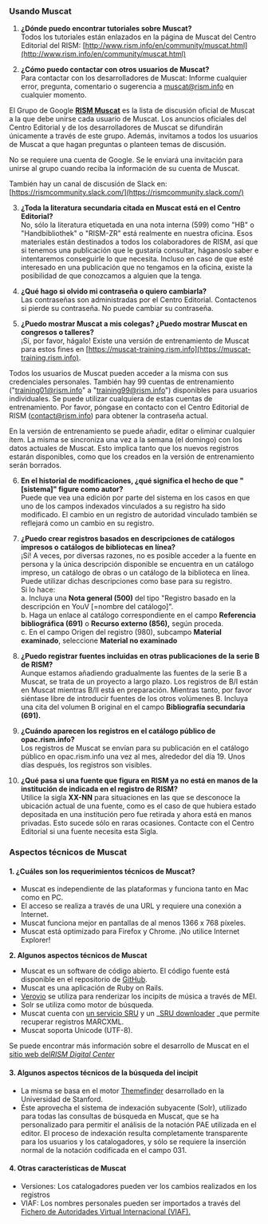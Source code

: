 ### Usando Muscat

1. **¿Dónde puedo encontrar tutoriales sobre Muscat?**  
Todos los tutoriales están enlazados en la página de Muscat del Centro Editorial del RISM: [http://www.rism.info/en/community/muscat.html](http://www.rism.info/en/community/muscat.html)  

2. **¿Cómo puedo contactar con otros usuarios de Muscat?**  
Para contactar con los desarrolladores de Muscat: Informe cualquier error, pregunta, comentario o sugerencia a muscat@rism.info en cualquier momento.   

El Grupo de Google [**RISM Muscat**](https://groups.google.com/forum/#!forum/rism-muscat) es la lista de discusión oficial de Muscat a la que debe unirse cada usuario de Muscat. Los anuncios oficiales del Centro Editorial y de los desarrolladores de Muscat se difundirán únicamente a través de este grupo. Además, invitamos a todos los usuarios de Muscat a que hagan preguntas o planteen temas de discusión.   

No se requiere una cuenta de Google. Se le enviará una invitación para unirse al grupo cuando reciba la información de su cuenta de Muscat.  

También hay un canal de discusión de Slack en: [https://rismcommunity.slack.com/](https://rismcommunity.slack.com/)  

3. **¿Toda la literatura secundaria citada en Muscat está en el Centro Editorial?**  
No, sólo la literatura etiquetada en una nota interna (599) como "HB" o "Handbibliothek" o "RISM-ZR"  está realmente en nuestra oficina. Esos materiales están destinados a todos los colaboradores de RISM, así que si tenemos una publicación que le gustaría consultar, háganoslo saber e intentaremos conseguirle lo que necesita. Incluso en caso de que esté interesado en una publicación que no tengamos en la oficina, existe la posibilidad de que conozcamos a alguien que la tenga.  

4. **¿Qué hago si olvido mi contraseña o quiero cambiarla?**  
Las contraseñas son administradas por el Centro Editorial. Contactenos si pierde su contraseña. No puede cambiar su contraseña.  

5. **¿Puedo mostrar Muscat a mis colegas? ¿Puedo mostrar Muscat en congresos o talleres?**  
¡Sí, por favor, hágalo! Existe una versión de entrenamiento de Muscat para estos fines en [https://muscat-training.rism.info](https://muscat-training.rism.info).   

Todos los usuarios de Muscat pueden acceder a la misma con sus credenciales personales. También hay 99 cuentas de entrenamiento ("training01@rism.info" a "training99@rism.info") disponibles para usuarios individuales. Se puede utilizar cualquiera de estas cuentas de entrenamiento. Por favor, póngase en contacto con el Centro Editorial de RISM (contact@rism.info) para obtener la contraseña actual.  

En la versión de entrenamiento se puede añadir, editar o eliminar cualquier ítem. La misma se sincroniza una vez a la semana (el domingo) con los datos actuales de Muscat. Esto implica tanto que los nuevos registros estarán disponibles, como que los creados en la versión de entrenamiento serán borrados.   

6. **En el historial de modificaciones, ¿qué significa el hecho de que "[sistema]" figure como autor?**  
Puede que vea una edición por parte del sistema en los casos en que uno de los campos indexados vinculados a su registro ha sido modificado. El cambio en un registro de autoridad vinculado también se reflejará como un cambio en su registro.  

7. **¿Puedo crear registros basados en descripciones de catálogos impresos o catálogos de bibliotecas en línea?**  
¡Sí! A veces, por diversas razones, no es posible acceder a la fuente en persona y la única descripción disponible se encuentra en un catálogo impreso, un catálogo de obras o un catálogo de la biblioteca en línea. Puede utilizar dichas descripciones como base para su registro.   
Si lo hace:  
a. Incluya una **Nota general (500)** del tipo "Registro basado en la descripción en YouV [=nombre del catálogo]".   
b. Haga un enlace al catálogo correspondiente en el campo **Referencia bibliográfica (691)** o **Recurso externo (856),** según proceda.  
c. En el campo Origen del registro (980), subcampo **Material examinado**, seleccione **Material no examinado**  

8. **¿Puedo registrar fuentes incluidas en otras publicaciones de la serie B de RISM?**  
Aunque estamos añadiendo gradualmente las fuentes de la serie B a Muscat, se trata de un proyecto a largo plazo. Los registros de B/I están en Muscat mientras B/II está en preparación. Mientras tanto, por favor siéntase libre de introducir fuentes de los otros volúmenes B. Incluya una cita del volumen B original en el campo **Bibliografía secundaria (691).**  

9. **¿Cuándo aparecen los registros en el catálogo público de opac.rism.info?**  
Los registros de Muscat se envían para su publicación en el catálogo público en opac.rism.info una vez al mes, alrededor del día 19. Unos días después, los registros son visibles.  

10. **¿Qué pasa si una fuente que figura en RISM ya no está en manos de la institución de indicada en el registro de RISM?**  
Utilice la sigla  **XX-NN** para situaciones en las que se desconoce la ubicación actual de una fuente, como es el caso de que hubiera estado depositada en una institución pero fue retirada y ahora está en manos privadas. Esto sucede sólo en raras ocasiones. Contacte con el Centro Editorial si una fuente necesita esta Sigla.  


### Aspectos técnicos de Muscat

#### 1. ¿Cuáles son los requerimientos técnicos de Muscat?

- Muscat es independiente de las plataformas y funciona tanto en Mac como en PC.
- El acceso se realiza a través de una URL y requiere una conexión a Internet.
- Muscat funciona mejor en pantallas de al menos 1366 x 768 píxeles.
- Muscat está optimizado para Firefox y Chrome. ¡No utilice Internet Explorer!

**2. Algunos aspectos técnicos de Muscat**  

- Muscat es un software de código abierto. El código fuente está disponible en el repositorio de [GitHub](https://github.com/rism-ch/muscat).
- Muscat es una aplicación de Ruby on Rails.
- [Verovio](http://www.verovio.org/pae-examples.xhtml) se utiliza para renderizar los incipits de música a través de MEI.
- Solr se utiliza como motor de búsqueda.
- Muscat cuenta con [un servicio SRU](https://github.com/rism-ch/muscat/wiki/SRU) y un _[SRU downloader](https://github.com/rism-international/sru-downloader) _que permite recuperar registros MARCXML.
- Muscat soporta Unicode (UTF-8).

Se puede encontrar más información sobre el desarrollo de Muscat en el [sitio web del](https://rism.digital/tools/muscat.html)_[RISM Digital Center](https://rism.digital/tools/muscat.html)_

#### 3. Algunos aspectos técnicos de la búsqueda del incipit

- La misma se basa en el motor [Themefinder](http://www.themefinder.org/) desarrollado en la Universidad de Stanford.
- Éste aprovecha el sistema de indexación subyacente (Solr), utilizado para todas las consultas de búsqueda en Muscat, que se ha personalizado para permitir el análisis de la notación PAE utilizada en el editor. El proceso de indexación resulta completamente transparente para los usuarios y los catalogadores, y sólo se requiere la inserción normal de la notación codificada en el campo 031.

#### 4. Otras características de Muscat

- Versiones: Los catalogadores pueden ver los cambios realizados en los registros
- VIAF: Los nombres personales pueden ser importados a través del [Fichero de Autoridades Virtual Internacional (VIAF).](https://viaf.org/)
